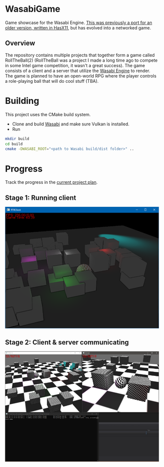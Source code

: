 # WasabiGame
Game showcase for the Wasabi Engine. [This was previously a port for an older version, written in HasX11](https://github.com/Hasan-Jawaheri/RPG), but has evolved into a networked game.

## Overview
The repository contains multiple projects that together form a game called RollTheBall(2) (RollTheBall was a project I made a long time ago to compete in some Intel game competition, it wasn't a great success). The game consists of a client and a server that utilize the [Wasabi Engine](https://github.com/Hasan-Jawaheri/Wasabi) to render. The game is planned to have an open-world RPG where the player controls a role-playing ball that will do cool stuff (TBA).

# Building
This project uses the CMake build system.
- Clone and build [Wasabi](https://github.com/Hasan-Jawaheri/Wasabi) and make sure Vulkan is installed.
- Run
```bash
mkdir build
cd build
cmake -DWASABI_ROOT="<path to Wasabi build/dist folder>" ..
```

# Progress
Track the progress in the [current project plan](https://github.com/Hasan-Jawaheri/WasabiGame/projects/1).

## Stage 1: Running client
<img src="https://github.com/Hasan-Jawaheri/WasabiGame/raw/master/gitstuff/client-1.png" />

## Stage 2: Client & server communicating
<img src="https://github.com/Hasan-Jawaheri/WasabiGame/raw/master/gitstuff/client-server.png" />

